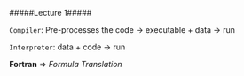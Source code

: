 #####Lecture 1#####

`Compiler`: Pre-processes the code -> executable + data -> run

`Interpreter`: data + code -> run

**Fortran** => *Formula Translation*


